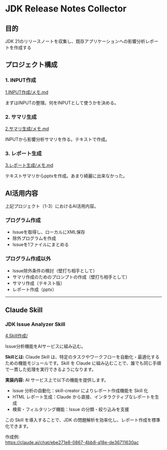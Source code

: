 # JDK Release Notes Collector

## 目的

JDK 21のリリースノートを収集し、既存アプリケーションへの影響分析レポートを作成する

## プロジェクト構成

### 1. INPUT作成
[1.INPUT作成/メモ.md](1.INPUT作成/メモ.md)

まずはINPUTの整理。何をINPUTとして使うかを決める。

### 2. サマリ生成
[2.サマリ生成/メモ.md](2.サマリ生成/メモ.md)

INPUTから影響分析サマリを作る。テキストで作成。

### 3. レポート生成
[3.レポート生成/メモ.md](3.レポート生成/メモ.md)

テキストサマリからpptxを作成。あまり綺麗に出来なかった。

## AI活用内容

上記プロジェクト（1-3）におけるAI活用内容。

### プログラム作成
- Issueを取得し、ローカルにXML保存
- 除外プログラムを作成
- Issueを1ファイルにまとめる

### プログラム作成以外
- Issue除外条件の検討（壁打ち相手として）
- サマリ作成のためのプロンプトの作成（壁打ち相手として）
- サマリ作成（テキスト版）
- レポート作成（pptx）

---

## Claude Skill

### JDK Issue Analyzer Skill
[4.Skill作成/](4.Skill作成/)

Issue分析機能をAIサービスに組み込む。

**Skillとは:**
Claude Skill は、特定のタスクやワークフローを自動化・最適化するための機能モジュールです。Skill を Claude に組み込むことで、誰でも同じ手順で一貫した処理を実行できるようになります。

**実装内容:**
AI サービス上で以下の機能を提供します。
- Issue 分析の自動化：skill-creator によりレポート作成機能を Skill 化
- HTML レポート生成：Claude から直接、インタラクティブなレポートを生成
- 検索・フィルタリング機能：Issue の分類・絞り込みを支援

この Skill を導入することで、JDK の問題解析を効率化し、レポート作成を標準化できます。

作成例:  
https://claude.ai/chat/ebe271e8-0867-4bb8-a18e-de36711630ac
